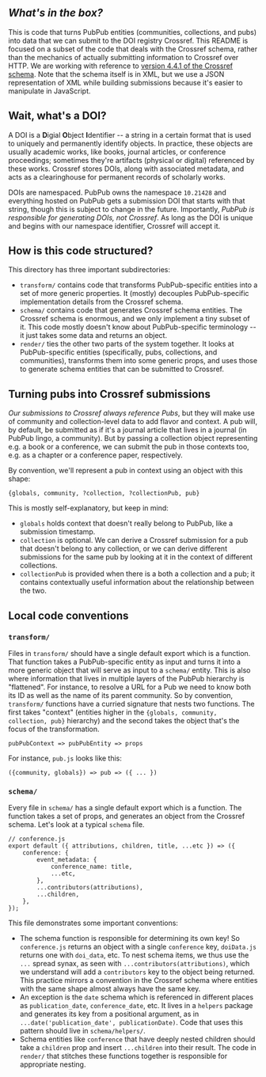 ## _What's in the box?_

This is code that turns PubPub entities (communities, collections, and pubs) into data that we can
submit to the DOI registry Crossref. This README is focused on a subset of the code that deals with
the Crossref schema, rather than the mechanics of actually submitting information to Crossref over
HTTP. We are working with reference to 
[version 4.4.1 of the Crossref schema](http://data.crossref.org/reports/help/schema_doc/4.4.1/index.html).
Note that the schema itself is in XML, but we use a JSON representation of XML while building
submissions because it's easier to manipulate in JavaScript.

## Wait, what's a DOI?

A DOI is a **D**igial **O**bject **I**dentifier -- a string in a certain format that is used to uniquely
and permanently identify objects. In practice, these objects are usually academic works, like books,
journal articles, or conference proceedings; sometimes they're artifacts (physical or digital)
referenced by these works. Crossref stores DOIs, along with associated metadata, and acts as a
clearinghouse for permanent records of scholarly works.

DOIs are namespaced. PubPub owns the namespace `10.21428` and everything hosted on PubPub gets a
submission DOI that starts with that string, though this is subject to change in the future.
Importantly, _PubPub is responsible for generating DOIs, not Crossref_. As long as the DOI is unique
and begins with our namespace identifier, Crossref will accept it.

## How is this code structured?

This directory has three important subdirectories:

- `transform/` contains code that transforms PubPub-specific entities into a set of more generic
  properties. It (mostly) decouples PubPub-specific implementation details from the Crossref schema.
- `schema/` contains code that generates Crossref schema entities. The Crossref schema is enormous,
  and we only implement a tiny subset of it. This code mostly doesn't know about PubPub-specific
  terminology -- it just takes some data and returns an object.
- `render/` ties the other two parts of the system together. It looks at PubPub-specific entities
  (specifically, pubs, collections, and communities), transforms them into some generic props, and
  uses those to generate schema entities that can be submitted to Crossref.

## Turning pubs into Crossref submissions

_Our submissions to Crossref always reference Pubs_, but they will make use of community and
collection-level data to add flavor and context. A pub will, by default, be submitted as if it's a
journal article that lives in a journal (in PubPub lingo, a community). But by passing a collection
object representing e.g. a book or a conference, we can submit the pub in those contexts too, e.g.
as a chapter or a conference paper, respectively.

By convention, we'll represent a pub in context using an object with this shape:

```
{globals, community, ?collection, ?collectionPub, pub}
```

This is mostly self-explanatory, but keep in mind:

- `globals` holds context that doesn't really belong to PubPub, like a submission timestamp.
- `collection` is optional. We can derive a Crossref submission for a pub that doesn't belong to any
  collection, or we can derive different submissions for the same pub by looking at it in the
  context of different collections.
- `collectionPub` is provided when there is a both a collection and a pub; it contains contextually
  useful information about the relationship between the two.

## Local code conventions

### `transform/`

Files in `transform/` should have a single default export which is a function. That function takes a
PubPub-specific entity as input and turns it into a more generic object that will serve as input to
a `schema/` entity. This is also where information that lives in multiple layers of the PubPub
hierarchy is "flattened". For instance, to resolve a URL for a Pub we need to know both its ID as
well as the name of its parent community. So by convention, `transform/` functions have a curried
signature that nests two functions. The first takes "context" (entities higher in the
`{globals, community, collection, pub}` hierarchy) and the second takes the object that's the
focus of the transformation.

```
pubPubContext => pubPubEntity => props
```

For instance, `pub.js` looks like this:

```
({community, globals}) => pub => ({ ... })
```

### `schema/`

Every file in `schema/` has a single default export which is a function. The function takes a set of
props, and generates an object from the Crossref schema. Let's look at a typical `schema` file.

```
// conference.js
export default ({ attributions, children, title, ...etc }) => ({
	conference: {
		event_metadata: {
			conference_name: title,
			...etc,
		},
		...contributors(attributions),
		...children,
	},
});
```

This file demonstrates some important conventions:

- The schema function is responsible for determining its own key! So `conference.js` returns an
  object with a single `conference` key, `doiData.js` returns one with `doi_data`, etc. To nest
  schema items, we thus use the `...` spread synax, as seen with `...contributors(attributions)`,
  which we understand will add a `contributors` key to the object being returned. This practice
  mirrors a convention in the Crossref schema where entities with the same shape almost always have
  the same key.
- An exception is the `date` schema which is referenced in different places as
  `publication_date`, `conference_date`, etc. It lives in a `helpers` package and generates its
  key from a positional argument, as in `...date('publication_date', publicationDate)`. Code that uses this pattern should live in `schema/helpers/`.
- Schema entities like `conference` that have deeply nested children should take a `children` prop
  and insert `...children` into their result. The code in `render/` that stitches these functions
  together is responsible for appropriate nesting.
